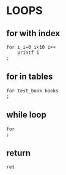# LOOPS

## for with index

```nerva
for i_i=0 i<10 i++
    printf i
;
```

## for in tables

```nerva
for test_book books
;
```

## while loop

```nerva
for
;
```

## return
```nerva
ret
```